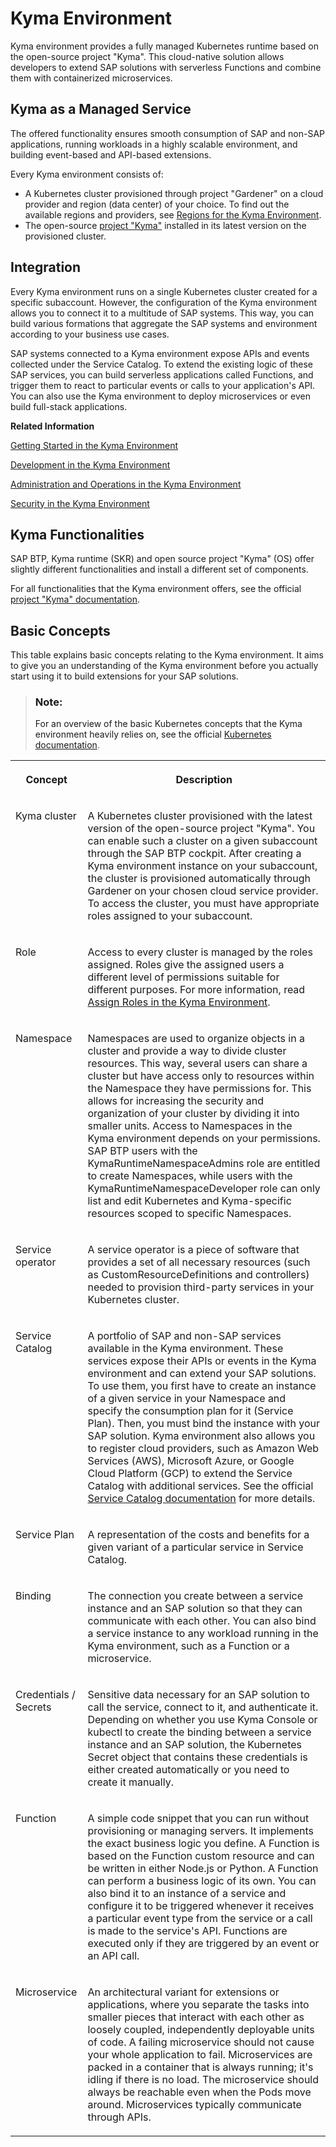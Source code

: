 <!-- loio468c2f3c3ca24c2c8497ef9f83154c44 -->

# Kyma Environment

Kyma environment provides a fully managed Kubernetes runtime based on the open-source project "Kyma". This cloud-native solution allows developers to extend SAP solutions with serverless Functions and combine them with containerized microservices.



<a name="loio468c2f3c3ca24c2c8497ef9f83154c44__section_lx1_yxp_nrb"/>

## Kyma as a Managed Service

The offered functionality ensures smooth consumption of SAP and non-SAP applications, running workloads in a highly scalable environment, and building event-based and API-based extensions.

Every Kyma environment consists of:

-   A Kubernetes cluster provisioned through project "Gardener" on a cloud provider and region \(data center\) of your choice. To find out the available regions and providers, see [Regions for the Kyma Environment](Regions_350356d.md#loio557ec3adc3174ed4914ec9d6d13487cf).
-   The open-source [project "Kyma"](https://kyma-project.io/) installed in its latest version on the provisioned cluster.



<a name="loio468c2f3c3ca24c2c8497ef9f83154c44__section_lyr_gyp_nrb"/>

## Integration

Every Kyma environment runs on a single Kubernetes cluster created for a specific subaccount. However, the configuration of the Kyma environment allows you to connect it to a multitude of SAP systems. This way, you can build various formations that aggregate the SAP systems and environment according to your business use cases.

SAP systems connected to a Kyma environment expose APIs and events collected under the Service Catalog. To extend the existing logic of these SAP services, you can build serverless applications called Functions, and trigger them to react to particular events or calls to your application's API. You can also use the Kyma environment to deploy microservices or even build full-stack applications.

**Related Information**  


[Getting Started in the Kyma Environment](../20-getting-started/Getting_Started_in_the_Kyma_Environment_d1abd18.md "As an administrator, you must perform several steps to set up a fully operational Kyma environment to which you can connect the chosen SAP solutions.")

[Development in the Kyma Environment](../30-development/Development_in_the_Kyma_Environment_606ec61.md "Learn more about developing applications in the Kyma environment.")

[Administration and Operations in the Kyma Environment](../50-administration-and-ops/Administration_and_Operations_in_the_Kyma_Environment_b8e1686.md "This is the managed offering of SAP BTP, Kyma runtime (based on the open-source project &quot;Kyma&quot;). The administrators of the Kyma environment take care of setting it up and make sure it is ready for developers to work with. Enable Kyma to build applications and extensions to SAP and third-party solutions, manage roles, have your Kubernetes objects backed up, and view metrics and logs.")

[Security in the Kyma Environment](../60-security/Security_in_the_Kyma_Environment_ee08fdf.md "The Kyma environment-specific security aspects include guidelines on personal data protection and details on processing and storing logs.")

 <a name="loio4b83be95f7db4fddba5c46d388ebf39a"/>

<!-- loio4b83be95f7db4fddba5c46d388ebf39a -->

## Kyma Functionalities

SAP BTP, Kyma runtime \(SKR\) and open source project "Kyma" \(OS\) offer slightly different functionalities and install a different set of components.



For all functionalities that the Kyma environment offers, see the official [project "Kyma" documentation](https://kyma-project.io/docs/).

 <a name="loio4a0dd09368ce40bfa3c99cae46de49e1"/>

<!-- loio4a0dd09368ce40bfa3c99cae46de49e1 -->

## Basic Concepts



This table explains basic concepts relating to the Kyma environment. It aims to give you an understanding of the Kyma environment before you actually start using it to build extensions for your SAP solutions.

> ### Note:  
> For an overview of the basic Kubernetes concepts that the Kyma environment heavily relies on, see the official [Kubernetes documentation](https://kubernetes.io/docs/reference/glossary/?all=true).




<table>
<tr>
<th valign="top">

Concept



</th>
<th valign="top">

Description



</th>
</tr>
<tr>
<td valign="top">

Kyma cluster



</td>
<td valign="top">

A Kubernetes cluster provisioned with the latest version of the open-source project "Kyma". You can enable such a cluster on a given subaccount through the SAP BTP cockpit. After creating a Kyma environment instance on your subaccount, the cluster is provisioned automatically through Gardener on your chosen cloud service provider. To access the cluster, you must have appropriate roles assigned to your subaccount.



</td>
</tr>
<tr>
<td valign="top">

Role



</td>
<td valign="top">

Access to every cluster is managed by the roles assigned. Roles give the assigned users a different level of permissions suitable for different purposes. For more information, read [Assign Roles in the Kyma Environment](../50-administration-and-ops/Assign_Roles_in_the_Kyma_Environment_148ae38.md).



</td>
</tr>
<tr>
<td valign="top">

Namespace



</td>
<td valign="top">

Namespaces are used to organize objects in a cluster and provide a way to divide cluster resources. This way, several users can share a cluster but have access only to resources within the Namespace they have permissions for. This allows for increasing the security and organization of your cluster by dividing it into smaller units. Access to Namespaces in the Kyma environment depends on your permissions. SAP BTP users with the KymaRuntimeNamespaceAdmins role are entitled to create Namespaces, while users with the KymaRuntimeNamespaceDeveloper role can only list and edit Kubernetes and Kyma-specific resources scoped to specific Namespaces.



</td>
</tr>
<tr>
<td valign="top">

Service operator



</td>
<td valign="top">

A service operator is a piece of software that provides a set of all necessary resources \(such as CustomResourceDefinitions and controllers\) needed to provision third-party services in your Kubernetes cluster.



</td>
</tr>
<tr>
<td valign="top">

Service Catalog



</td>
<td valign="top">

A portfolio of SAP and non-SAP services available in the Kyma environment. These services expose their APIs or events in the Kyma environment and can extend your SAP solutions. To use them, you first have to create an instance of a given service in your Namespace and specify the consumption plan for it \(Service Plan\). Then, you must bind the instance with your SAP solution. Kyma environment also allows you to register cloud providers, such as Amazon Web Services \(AWS\), Microsoft Azure, or Google Cloud Platform \(GCP\) to extend the Service Catalog with additional services. See the official [Service Catalog documentation](https://svc-cat.io/docs/resources/#serviceinstance) for more details.



</td>
</tr>
<tr>
<td valign="top">

Service Plan



</td>
<td valign="top">

A representation of the costs and benefits for a given variant of a particular service in Service Catalog.



</td>
</tr>
<tr>
<td valign="top">

Binding



</td>
<td valign="top">

The connection you create between a service instance and an SAP solution so that they can communicate with each other. You can also bind a service instance to any workload running in the Kyma environment, such as a Function or a microservice.



</td>
</tr>
<tr>
<td valign="top">

Credentials / Secrets



</td>
<td valign="top">

Sensitive data necessary for an SAP solution to call the service, connect to it, and authenticate it. Depending on whether you use Kyma Console or kubectl to create the binding between a service instance and an SAP solution, the Kubernetes Secret object that contains these credentials is either created automatically or you need to create it manually.



</td>
</tr>
<tr>
<td valign="top">

Function



</td>
<td valign="top">

A simple code snippet that you can run without provisioning or managing servers. It implements the exact business logic you define. A Function is based on the Function custom resource and can be written in either Node.js or Python. A Function can perform a business logic of its own. You can also bind it to an instance of a service and configure it to be triggered whenever it receives a particular event type from the service or a call is made to the service's API. Functions are executed only if they are triggered by an event or an API call.



</td>
</tr>
<tr>
<td valign="top">

Microservice



</td>
<td valign="top">

An architectural variant for extensions or applications, where you separate the tasks into smaller pieces that interact with each other as loosely coupled, independently deployable units of code. A failing microservice should not cause your whole application to fail. Microservices are packed in a container that is always running; it's idling if there is no load. The microservice should always be reachable even when the Pods move around. Microservices typically communicate through APIs.



</td>
</tr>
</table>

